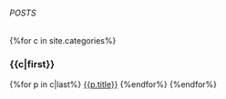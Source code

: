 ###### POSTS
{%for c in site.categories%}
### {{c|first}}
{%for p in c|last%}
[{{p.title}}]({{p.url}})
{%endfor%}
{%endfor%}
